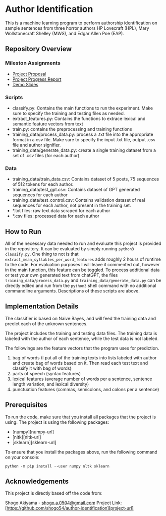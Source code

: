 # Author Identification

This is a machine learning program to perform authorship identification on sample sentences from three horror authors HP Lovecraft (HPL), Mary Wollstonecraft Shelley (MWS), and Edgar Allen Poe (EAP).

<!-- repository overview -->
## Repository Overview

### Mileston Assignments

- [Project Proposal](https://docs.google.com/document/d/1UjZSUKIN5-pZVDwkh30WvPxeJ4GcDklhxFT54oqhlvU/edit?usp=sharing)
- [Project Progress Report](https://docs.google.com/document/d/1nQ4TuBLxJSoydQmPv5aiRY7_rXya0itOSrlbphC7_KU/edit?usp=sharing)
- [Demo Slides](https://docs.google.com/presentation/d/1HsItXIxG8BvZHMXEjezesqXytGEJaSBK0bOph0_HXe0/edit?usp=sharing)

### Scripts
- classify.py: Contains the main functions to run the experiment. Make sure to specify the training and testing files as needed.
- extract_features.py: Contains the functions to extrace lexical and semantic feature vectors from text
- train.py: contains the preprocessing and training functions
- training_data/process_data.py: process a .txt file into the appropriate format in a csv file. Make sure to specify the input .txt file, output .csv file and author signifier.
- training_data/generate_data.py: create a single training dataset from a set of .csv files (for each author)

### Data
- training_data/train_data.csv: Contains dataset of 5 poets, 75 sequences of 512 tokens for each author.
- training_data/test_gpt.csv: Contains dataset of GPT generated sequences for each author
- training_data/test_control.csv: Contains validation dataset of real sequences for each author, not present in the training set.
- *.txt files: raw text data scraped for each author
- *.csv files: processed data for each author

## How to Run
All of the necessary data needed to run and evaluate this project is provided in the repository. It can be evaluated by simply running `python3 classify.py`. One thing to not is that `extract_mean_syllables_per_word_features` adds roughly 2 hours of runtime to the code. For evaluation purposes I will leave it commented out, however in the main function, this feature can be toggled.
To process additional data or test your own generated text from chatGPT, the files `training_data/process_data.py` and `training_data/generate_data.py` can be directly edited and run from the `python3` shell command with no additional commandline arguments. Descriptions of these scripts are above.

<!-- implementation details -->
## Implementation Details

The classifier is based on Naive Bayes, and will feed the training data and predict each of the unknown sentences.

The project includes the training and testing data files. 
The training data is labeled with the author of each sentence, while the test data is not labeled.

The followings are the feature vectors that the program uses for prediction.
1. bag of words (I put all of the training texts into lists labeled with author and create bag of words based on it. Then read each test text and classify it with bag of words)
2. parts of speech (syntax features)
3. lexical features (average number of words per a sentence, sentence length variation, and lexical diversity)
4. punctuation features  (commas, semicolons, and colons per a sentence)



<!-- Prerequisites -->
## Prerequisites

To run the code, make sure that you install all packages that the project is using. The project is using the following packages: 
- [numpy][numpy-url]
- [nltk][nltk-url]
- [sklearn][sklearn-url]

To ensure that you install the packages above, run the following command on your console: 

```python -m pip install --user numpy nltk sklearn```


<!-- Acknowledgements -->
## Acknowledgements
This project is directly based off the code from:

Shogo Akiyama - shogo.a.0504@gmail.com
Project Link: [https://github.com/shogo54/author-identification][project-url]